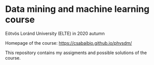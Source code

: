 # Data mining and machine learning course
Eötvös Loránd University (ELTE) in 2020 autumn

Homepage of the course: https://csabaibio.github.io/physdm/

This repository contains my assigments and possible solutions of the course.


